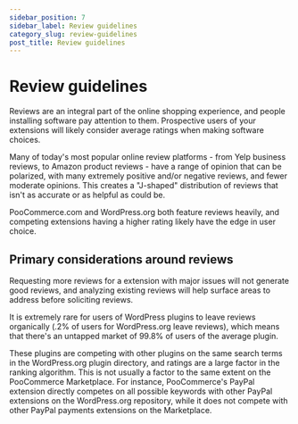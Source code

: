 ```yaml
---
sidebar_position: 7
sidebar_label: Review guidelines  
category_slug: review-guidelines
post_title: Review guidelines
---
```


# Review guidelines

Reviews are an integral part of the online shopping experience, and people installing software pay attention to them. Prospective users of your extensions will likely consider average ratings when making software choices.

Many of today's most popular online review platforms - from Yelp business reviews, to Amazon product reviews - have a range of opinion that can be polarized, with many extremely positive and/or negative reviews, and fewer moderate opinions. This creates a "J-shaped" distribution of reviews that isn't as accurate or as helpful as could be.

PooCommerce.com and WordPress.org both feature reviews heavily, and competing extensions having a higher rating likely have the edge in user choice. 

## Primary considerations around reviews

Requesting more reviews for a extension with major issues will not generate good reviews, and analyzing existing reviews will help surface areas to address before soliciting reviews.

It is extremely rare for users of WordPress plugins to leave reviews organically (.2% of users for WordPress.org leave reviews), which means that there's an untapped market of 99.8% of users of the average plugin.

These plugins are competing with other plugins on the same search terms in the WordPress.org plugin directory, and ratings are a large factor in the ranking algorithm. This is not usually a factor to the same extent on the PooCommerce Marketplace. For instance, PooCommerce's PayPal extension directly competes on all possible keywords with other PayPal extensions on the WordPress.org repository, while it does not compete with other PayPal payments extensions on the Marketplace.
